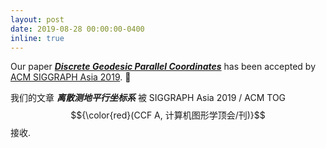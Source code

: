 ```yaml
---
layout: post
date: 2019-08-28 00:00:00-0400
inline: true
---
```


Our paper [***Discrete Geodesic Parallel Coordinates***](https://www.huiwang.me/projects/5_project/) has been accepted by [ACM SIGGRAPH Asia 2019](https://sa2019.siggraph.org/). :star2:

我们的文章 ***离散测地平行坐标系*** 被 SIGGRAPH Asia 2019 / ACM TOG $${\color{red}(CCF A, 计算机图形学顶会/刊)}$$ 接收.
